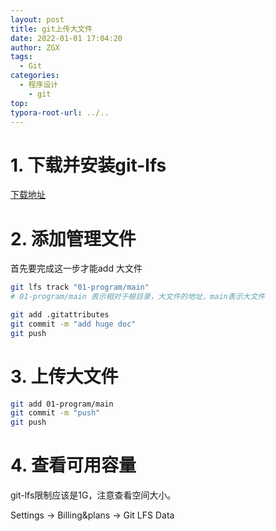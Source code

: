 ```yaml
---
layout: post
title: git上传大文件
date: 2022-01-01 17:04:20
author: ZGX
tags:
  - Git
categories:
  - 程序设计
    - git
top: 
typora-root-url: ../..
---
```


# 1. 下载并安装git-lfs
[下载地址](https://git-lfs.github.com/)

# 2. 添加管理文件

首先要完成这一步才能add 大文件

```bash
git lfs track "01-program/main"
# 01-program/main 表示相对于根目录，大文件的地址，main表示大文件

git add .gitattributes
git commit -m "add huge doc"
git push
```

# 3. 上传大文件

```bash
git add 01-program/main
git commit -m "push"
git push
```

# 4. 查看可用容量

git-lfs限制应该是1G，注意查看空间大小。

Settings -> Billing&plans -> Git LFS Data

